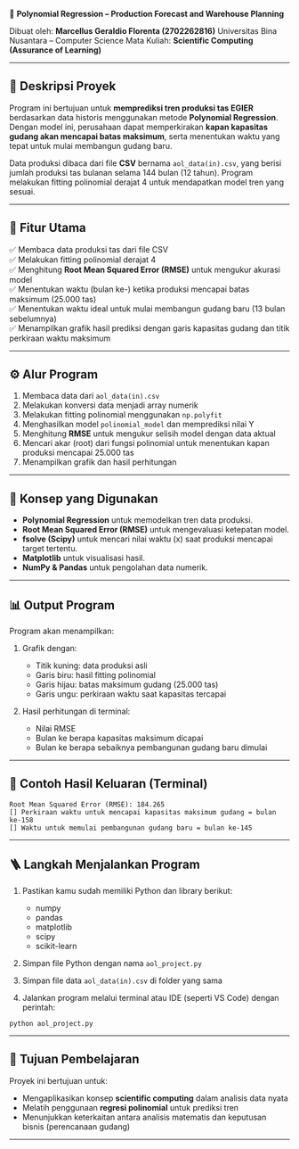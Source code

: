🧮 **Polynomial Regression – Production Forecast and Warehouse Planning**

Dibuat oleh: **Marcellus Geraldio Florenta (2702262816)**
Universitas Bina Nusantara – Computer Science
Mata Kuliah: **Scientific Computing (Assurance of Learning)**

---

## 📘 Deskripsi Proyek

Program ini bertujuan untuk **memprediksi tren produksi tas EGIER** berdasarkan data historis menggunakan metode **Polynomial Regression**.
Dengan model ini, perusahaan dapat memperkirakan **kapan kapasitas gudang akan mencapai batas maksimum**, serta menentukan waktu yang tepat untuk mulai membangun gudang baru.

Data produksi dibaca dari file **CSV** bernama `aol_data(in).csv`, yang berisi jumlah produksi tas bulanan selama 144 bulan (12 tahun).
Program melakukan fitting polinomial derajat 4 untuk mendapatkan model tren yang sesuai.

---

## 📌 Fitur Utama

✅ Membaca data produksi tas dari file CSV  
✅ Melakukan fitting polinomial derajat 4  
✅ Menghitung **Root Mean Squared Error (RMSE)** untuk mengukur akurasi model  
✅ Menentukan waktu (bulan ke-) ketika produksi mencapai batas maksimum (25.000 tas)  
✅ Menentukan waktu ideal untuk mulai membangun gudang baru (13 bulan sebelumnya)  
✅ Menampilkan grafik hasil prediksi dengan garis kapasitas gudang dan titik perkiraan waktu maksimum  

---

## ⚙️ Alur Program

1. Membaca data dari `aol_data(in).csv`
2. Melakukan konversi data menjadi array numerik
3. Melakukan fitting polinomial menggunakan `np.polyfit`
4. Menghasilkan model `polinomial_model` dan memprediksi nilai Y
5. Menghitung **RMSE** untuk mengukur selisih model dengan data aktual
6. Mencari akar (root) dari fungsi polinomial untuk menentukan kapan produksi mencapai 25.000 tas
7. Menampilkan grafik dan hasil perhitungan

---

## 🧠 Konsep yang Digunakan

* **Polynomial Regression** untuk memodelkan tren data produksi.
* **Root Mean Squared Error (RMSE)** untuk mengevaluasi ketepatan model.
* **fsolve (Scipy)** untuk mencari nilai waktu (x) saat produksi mencapai target tertentu.
* **Matplotlib** untuk visualisasi hasil.
* **NumPy & Pandas** untuk pengolahan data numerik.

---

## 📊 Output Program

Program akan menampilkan:

1. Grafik dengan:

   * Titik kuning: data produksi asli
   * Garis biru: hasil fitting polinomial
   * Garis hijau: batas maksimum gudang (25.000 tas)
   * Garis ungu: perkiraan waktu saat kapasitas tercapai

2. Hasil perhitungan di terminal:

   * Nilai RMSE
   * Bulan ke berapa kapasitas maksimum dicapai
   * Bulan ke berapa sebaiknya pembangunan gudang baru dimulai

---

## 🧾 Contoh Hasil Keluaran (Terminal)

```
Root Mean Squared Error (RMSE): 184.265
[] Perkiraan waktu untuk mencapai kapasitas maksimum gudang = bulan ke-158
[] Waktu untuk memulai pembangunan gudang baru = bulan ke-145
```

---

## 🪜 Langkah Menjalankan Program

1. Pastikan kamu sudah memiliki Python dan library berikut:

   * numpy
   * pandas
   * matplotlib
   * scipy
   * scikit-learn

2. Simpan file Python dengan nama `aol_project.py`

3. Simpan file data `aol_data(in).csv` di folder yang sama

4. Jalankan program melalui terminal atau IDE (seperti VS Code) dengan perintah:

```
python aol_project.py
```

---

## 🎯 Tujuan Pembelajaran

Proyek ini bertujuan untuk:

* Mengaplikasikan konsep **scientific computing** dalam analisis data nyata
* Melatih penggunaan **regresi polinomial** untuk prediksi tren
* Menunjukkan keterkaitan antara analisis matematis dan keputusan bisnis (perencanaan gudang)

---
